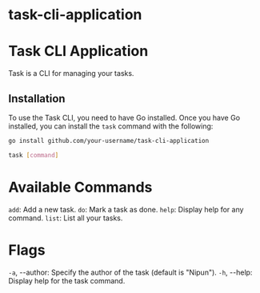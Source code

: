 # task-cli-application
# Task CLI Application

Task is a CLI for managing your tasks.

## Installation

To use the Task CLI, you need to have Go installed. Once you have Go installed, you can install the `task` command with the following:

```bash
go install github.com/your-username/task-cli-application

task [command]

```
# Available Commands
`add`: Add a new task.
`do`: Mark a task as done.
`help`: Display help for any command.
`list`: List all your tasks.

# Flags
`-a`, --author: Specify the author of the task (default is "Nipun").
`-h`, --help: Display help for the task command.